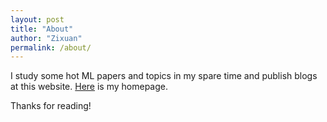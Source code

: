 ```yaml
---
layout: post
title: "About"
author: "Zixuan"
permalink: /about/
---
```


I study some hot ML papers and topics in my spare time and publish blogs at this website. [Here](https://zhangzx-sjtu.github.io) is my homepage.

Thanks for reading!
